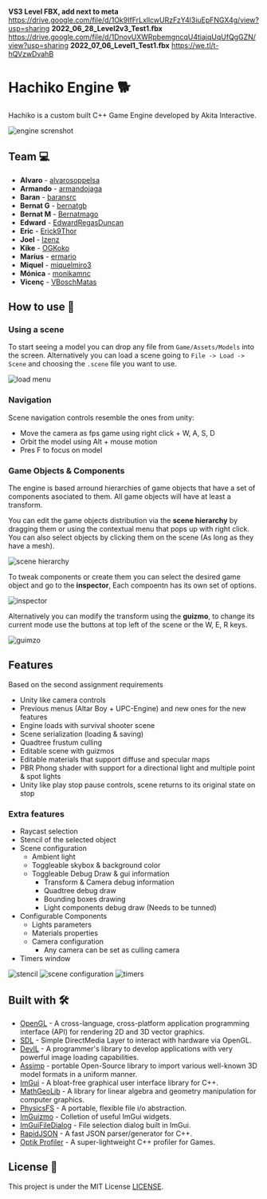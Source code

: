 **VS3 Level FBX, add next to meta** https://drive.google.com/file/d/1Ok9IfFrLxllcwURzFzY4l3iuEpFNGX4g/view?usp=sharing
**2022_06_28_Level2v3_Test1.fbx** https://drive.google.com/file/d/1DnovUXWRpbemgncqU4tiajqUqUfQgGZN/view?usp=sharing
**2022_07_06_Level1_Test1.fbx** https://we.tl/t-hQVzwDvahB 

# Hachiko Engine 🐕
Hachiko is a custom built C++ Game Engine developed by Akita Interactive.

![engine screnshot](Screenshots/example.PNG)

## Team 💻
* **Alvaro** - [alvarosoppelsa](https://github.com/alvarosoppelsa)
* **Armando** - [armandojaga](https://github.com/armandojaga)
* **Baran** - [baransrc](https://github.com/baransrc)
* **Bernat G** - [bernatgb](https://github.com/bernatgb)
* **Bernat M** - [Bernatmago](https://github.com/Bernatmago)
* **Edward** - [EdwardRegasDuncan](https://github.com/EdwardRegasDuncan)
* **Eric** - [Erick9Thor](https://github.com/Erick9Thor)
* **Joel** - [Izenz](https://github.com/Izenz)
* **Kike** - [OGKoko](https://github.com/OGKoko)
* **Marius** - [ermario](https://github.com/ermario)
* **Miquel** - [miquelmiro3](https://github.com/miquelmiro3)
* **Mónica** - [monikamnc](https://github.com/monikamnc)
* **Vicenç** - [VBoschMatas](https://github.com/VBoschMatas)

## How to use 🔧

### Using a scene
To start seeing a model you can drop any file from ```Game/Assets/Models``` into the screen. Alternatively you can load a scene going to ``` File -> Load -> Scene ``` and choosing the ```.scene``` file you want to use.

![load menu](Screenshots/load_menu.PNG)


### Navigation
Scene navigation controls resemble the ones from unity:
* Move the camera as fps game using right click + W, A, S, D
* Orbit the model using Alt + mouse motion
* Pres F to focus on model

### Game Objects & Components
The engine is based arround hierarchies of game objects that have a set of components asociated to them. All game objects will have at least a transform.

You can edit the game objects distribution via the **scene hierarchy** by dragging them or using the contextual menu that pops up with right click. You can also select objects by clicking them on the scene (As long as they have a mesh).

![scene hierarchy](Screenshots/hierarchy.PNG)

To tweak components or create them you can select the desired game object and go to the **inspector**, Each compoentn has its own set of options.

![inspector](Screenshots/inspector.PNG)

Alternatively you can modify the transform using the **guizmo**, to change its current mode use the buttons at top left of the scene or the W, E, R keys.

![guimzo](Screenshots/guizmo.PNG)

## Features
Based on the second assignment requirements
- Unity like camera controls
- Previous menus (Altar Boy + UPC-Engine) and new ones for the new features
- Engine loads with survival shooter scene
- Scene serialization (loading & saving)
- Quadtree frustum culling
- Editable scene with guizmos
- Editable materials that support diffuse and specular maps
- PBR Phong shader with support for a directional light and multiple point & spot lights
- Unity like play stop pause controls, scene returns to its original state on stop

### Extra features
- Raycast selection
- Stencil of the selected object
- Scene configuration
    - Ambient light
    - Toggleable skybox & background color
    - Toggleable Debug Draw & gui information
        - Transform & Camera debug information
        - Quadtree debug draw
        - Bounding boxes drawing
        - Light components debug draw (Needs to be tunned)
- Configurable Components
    - Lights parameters
    - Materials properties
    - Camera configuration
        - Any camera can be set as culling camera
- Timers window

![stencil](Screenshots/stencil.PNG)
![scene configuration](Screenshots/scene_config.PNG)
![timers](Screenshots/timers.PNG)


## Built with 🛠️

* [OpenGL](https://www.opengl.org//) - A cross-language, cross-platform application programming interface (API) for rendering 2D and 3D vector graphics.
* [SDL](https://www.libsdl.org/) - Simple DirectMedia Layer to interact with hardware via OpenGL.
* [DevIL](http://openil.sourceforge.net/about.php) - A programmer's library to develop applications with very powerful image loading capabilities.
* [Assimp](https://www.assimp.org/) - portable Open-Source library to import various well-known 3D model formats in a uniform manner.
* [ImGui](https://github.com/ocornut/imgui) - A bloat-free graphical user interface library for C++.
* [MathGeoLib](https://github.com/juj/MathGeoLib) - A library for linear algebra and geometry manipulation for computer graphics.
* [PhysicsFS](https://github.com/icculus/physfs) - A portable, flexible file i/o abstraction.
* [ImGuizmo](https://github.com/CedricGuillemet/ImGuizmo) - Colletion of useful ImGui widgets.
* [ImGuiFileDialog](https://github.com/aiekick/ImGuiFileDialog) - File selection dialog built in ImGui.
* [RapidJSON](https://github.com/Tencent/rapidjson/) - A fast JSON parser/generator for C++.
* [Optik Profiler](https://github.com/bombomby/optick) - A super-lightweight C++ profiler for Games.

## License 📄
This project is under the MIT License [LICENSE](LICENSE).
